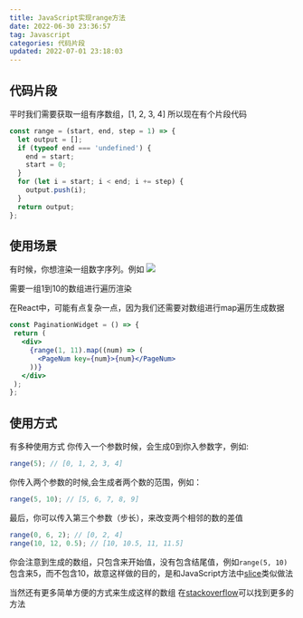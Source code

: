 ```yaml
---
title: JavaScript实现range方法
date: 2022-06-30 23:36:57
tag: Javascript
categories: 代码片段
updated: 2022-07-01 23:18:03
---
```

## 代码片段
平时我们需要获取一组有序数组，[1, 2, 3, 4] 所以现在有个片段代码
<!-- more -->
```js
const range = (start, end, step = 1) => {
  let output = [];
  if (typeof end === 'undefined') {
    end = start;
    start = 0;
  }
  for (let i = start; i < end; i += step) {
    output.push(i);
  }
  return output;
};
```

## 使用场景
有时候，你想渲染一组数字序列。例如
![](https://webfan.obs.cn-south-1.myhuaweicloud.com/range_20220630235440.png)

需要一组1到10的数组进行遍历渲染

在React中，可能有点复杂一点，因为我们还需要对数组进行map遍历生成数据

 ```jsx
 const PaginationWidget = () => {
  return (
    <div>
      {range(1, 11).map((num) => (
        <PageNum key={num}>{num}</PageNum>
      ))}
    </div>
  );
};
 ```

 ## 使用方式

 有多种使用方式
 你传入一个参数时候，会生成0到你入参数字，例如:
 ```js
 range(5); // [0, 1, 2, 3, 4]
 ```
 你传入两个参数的时候,会生成者两个数的范围，例如：
 ```js
 range(5, 10); // [5, 6, 7, 8, 9]
 ```
最后，你可以传入第三个参数（步长），来改变两个相邻的数的差值
```js
range(0, 6, 2); // [0, 2, 4]
range(10, 12, 0.5); // [10, 10.5, 11, 11.5]
```

你会注意到生成的数组，只包含来开始值，没有包含结尾值，例如`range(5, 10)`包含来5，而不包含10，故意这样做的目的，是和JavaScript方法中[slice](https://developer.mozilla.org/en-US/docs/Web/JavaScript/Reference/Global_Objects/Array/slice)类似做法

当然还有更多简单方便的方式来生成这样的数组
在[stackoverflow](https://stackoverflow.com/questions/39924644/es6-generate-an-array-of-numbers)可以找到更多的方法